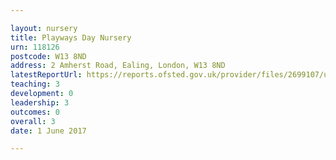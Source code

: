 ```yaml
---

layout: nursery
title: Playways Day Nursery
urn: 118126
postcode: W13 8ND
address: 2 Amherst Road, Ealing, London, W13 8ND
latestReportUrl: https://reports.ofsted.gov.uk/provider/files/2699107/urn/118126.pdf
teaching: 3
development: 0
leadership: 3
outcomes: 0
overall: 3
date: 1 June 2017

---
```

